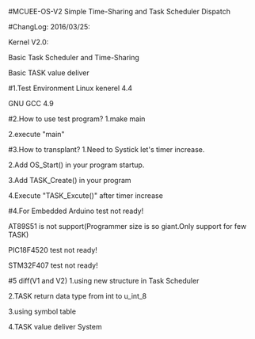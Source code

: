 #MCUEE-OS-V2
Simple Time-Sharing and Task Scheduler Dispatch

#ChangLog:
2016/03/25:

Kernel V2.0:

Basic Task Scheduler and Time-Sharing

Basic TASK value deliver 

#1.Test Environment
Linux kenerel 4.4

GNU GCC 4.9

#2.How to use test program?
1.make main

2.execute "main"

#3.How to transplant?
1.Need to Systick let's timer increase.

2.Add OS_Start() in your program startup.

3.Add TASK_Create() in your program

4.Execute "TASK_Excute()" after timer increase

#4.For Embedded
Arduino test not ready!

AT89S51 is not support(Programmer size is so giant.Only support for few TASK)

PIC18F4520 test not ready!

STM32F407 test not ready!

#5 diff(V1 and V2)
1.using new structure in Task Scheduler

2.TASK return data type from int to u_int_8

3.using symbol table

4.TASK value deliver System

